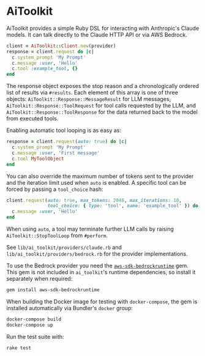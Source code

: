 # AiToolkit

AiToolkit provides a simple Ruby DSL for interacting with Anthropic's Claude models. It can talk directly to the Claude HTTP API or via AWS Bedrock.

```ruby
client = AiToolkit::Client.new(provider)
response = client.request do |c|
  c.system_prompt 'My Prompt'
  c.message :user, 'Hello'
  c.tool :example_tool, {}
end
```

The response object exposes the stop reason and a chronologically ordered list of
results via `#results`. Each element of this array is one of three objects:
`AiToolkit::Response::MessageResult` for LLM messages, `AiToolkit::Response::ToolRequest`
for tool calls requested by the LLM, and `AiToolkit::Response::ToolResponse` for
the data returned back to the model from executed tools.

Enabling automatic tool looping is as easy as:

```ruby
response = client.request(auto: true) do |c|
  c.system_prompt 'My Prompt'
  c.message :user, 'First message'
  c.tool MyToolObject
end
```

You can also override the maximum number of tokens sent to the provider and the
iteration limit used when `auto` is enabled. A specific tool can be forced by
passing a `tool_choice` hash:

```ruby
client.request(auto: true, max_tokens: 2048, max_iterations: 10,
               tool_choice: { type: 'tool', name: 'example_tool' }) do |c|
  c.message :user, 'Hello'
end
```

When using `auto`, a tool may terminate further LLM calls by raising
`AiToolkit::StopToolLoop` from `#perform`.

See `lib/ai_toolkit/providers/claude.rb` and `lib/ai_toolkit/providers/bedrock.rb` for the provider implementations.

To use the Bedrock provider you need the [`aws-sdk-bedrockruntime`](https://github.com/aws/aws-sdk-ruby) gem. This gem is not included in `ai_toolkit`'s runtime dependencies, so install it separately when required:

```bash
gem install aws-sdk-bedrockruntime
```

When building the Docker image for testing with `docker-compose`, the gem is
installed automatically via Bundler's `docker` group:

```bash
docker-compose build
docker-compose up
```

Run the test suite with:

```
rake test
```
